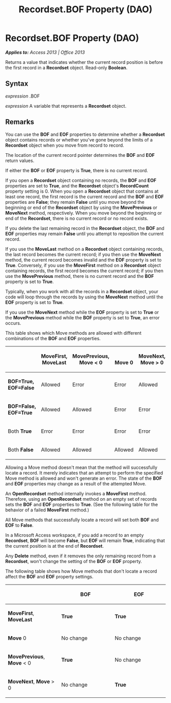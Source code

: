 ﻿---
title: Recordset.BOF Property (DAO)
TOCTitle: BOF Property
ms:assetid: c50a0c5f-1b26-33ea-4cf2-311f9514a94a
ms:mtpsurl: https://msdn.microsoft.com/en-us/library/Ff823092(v=office.15)
ms:contentKeyID: 48547603
ms.date: 09/18/2015
mtps_version: v=office.15
---

# Recordset.BOF Property (DAO)


_**Applies to:** Access 2013 | Office 2013_

Returns a value that indicates whether the current record position is before the first record in a **Recordset** object. Read-only **Boolean**.

## Syntax

*expression* .BOF

*expression* A variable that represents a **Recordset** object.

## Remarks

You can use the **BOF** and **EOF** properties to determine whether a **Recordset** object contains records or whether you've gone beyond the limits of a **Recordset** object when you move from record to record.

The location of the current record pointer determines the **BOF** and **EOF** return values.

If either the **BOF** or **EOF** property is **True**, there is no current record.

If you open a **Recordset** object containing no records, the **BOF** and **EOF** properties are set to **True**, and the **Recordset** object's **RecordCount** property setting is 0. When you open a **Recordset** object that contains at least one record, the first record is the current record and the **BOF** and **EOF** properties are **False**; they remain **False** until you move beyond the beginning or end of the **Recordset** object by using the **MovePrevious** or **MoveNext** method, respectively. When you move beyond the beginning or end of the **Recordset**, there is no current record or no record exists.

If you delete the last remaining record in the **Recordset** object, the **BOF** and **EOF** properties may remain **False** until you attempt to reposition the current record.

If you use the **MoveLast** method on a **Recordset** object containing records, the last record becomes the current record; if you then use the **MoveNext** method, the current record becomes invalid and the **EOF** property is set to **True**. Conversely, if you use the **MoveFirst** method on a **Recordset** object containing records, the first record becomes the current record; if you then use the **MovePrevious** method, there is no current record and the **BOF** property is set to **True**.

Typically, when you work with all the records in a **Recordset** object, your code will loop through the records by using the **MoveNext** method until the **EOF** property is set to **True**.

If you use the **MoveNext** method while the **EOF** property is set to **True** or the **MovePrevious** method while the **BOF** property is set to **True**, an error occurs.

This table shows which Move methods are allowed with different combinations of the **BOF** and **EOF** properties.

<table>
<colgroup>
<col style="width: 20%" />
<col style="width: 20%" />
<col style="width: 20%" />
<col style="width: 20%" />
<col style="width: 20%" />
</colgroup>
<thead>
<tr class="header">
<th><p></p></th>
<th><p>MoveFirst,<br />
MoveLast</p></th>
<th><p>MovePrevious,<br />
Move &lt; 0</p></th>
<th><p><br />
Move 0</p></th>
<th><p>MoveNext,<br />
Move &gt; 0</p></th>
</tr>
</thead>
<tbody>
<tr class="odd">
<td><p><strong>BOF=True,</strong><br />
<strong>EOF=False</strong></p></td>
<td><p>Allowed</p></td>
<td><p>Error</p></td>
<td><p>Error</p></td>
<td><p>Allowed</p></td>
</tr>
<tr class="even">
<td><p><strong>BOF=False,</strong><br />
<strong>EOF=True</strong></p></td>
<td><p>Allowed</p></td>
<td><p>Allowed</p></td>
<td><p>Error</p></td>
<td><p>Error</p></td>
</tr>
<tr class="odd">
<td><p>Both <strong>True</strong></p></td>
<td><p>Error</p></td>
<td><p>Error</p></td>
<td><p>Error</p></td>
<td><p>Error</p></td>
</tr>
<tr class="even">
<td><p>Both <strong>False</strong></p></td>
<td><p>Allowed</p></td>
<td><p>Allowed</p></td>
<td><p>Allowed</p></td>
<td><p>Allowed</p></td>
</tr>
</tbody>
</table>


Allowing a Move method doesn't mean that the method will successfully locate a record. It merely indicates that an attempt to perform the specified Move method is allowed and won't generate an error. The state of the **BOF** and **EOF** properties may change as a result of the attempted Move.

An **OpenRecordset** method internally invokes a **MoveFirst** method. Therefore, using an **OpenRecordset** method on an empty set of records sets the **BOF** and **EOF** properties to **True**. (See the following table for the behavior of a failed **MoveFirst** method.)

All Move methods that successfully locate a record will set both **BOF** and **EOF** to **False**.

In a Microsoft Access workspace, if you add a record to an empty **Recordset**, **BOF** will become **False**, but **EOF** will remain **True**, indicating that the current position is at the end of **Recordset**.

Any **Delete** method, even if it removes the only remaining record from a **Recordset**, won't change the setting of the **BOF** or **EOF** property.

The following table shows how Move methods that don't locate a record affect the **BOF** and **EOF** property settings.

<table>
<colgroup>
<col style="width: 33%" />
<col style="width: 33%" />
<col style="width: 33%" />
</colgroup>
<thead>
<tr class="header">
<th><p></p></th>
<th><p>BOF</p></th>
<th><p>EOF</p></th>
</tr>
</thead>
<tbody>
<tr class="odd">
<td><p><strong>MoveFirst</strong>, <strong>MoveLast</strong></p></td>
<td><p><strong>True</strong></p></td>
<td><p><strong>True</strong></p></td>
</tr>
<tr class="even">
<td><p><strong>Move</strong> 0</p></td>
<td><p>No change</p></td>
<td><p>No change</p></td>
</tr>
<tr class="odd">
<td><p><strong>MovePrevious</strong>, <strong>Move</strong> &lt; 0</p></td>
<td><p><strong>True</strong></p></td>
<td><p>No change</p></td>
</tr>
<tr class="even">
<td><p><strong>MoveNext</strong>, <strong>Move</strong> &gt; 0</p></td>
<td><p>No change</p></td>
<td><p><strong>True</strong></p></td>
</tr>
</tbody>
</table>

